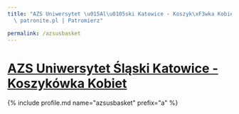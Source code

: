 ```yaml
---
title: "AZS Uniwersytet \u015Al\u0105ski Katowice - Koszyk\xF3wka Kobiet | Statystyki\
  \ patronite.pl | Patromierz"

permalink: /azsusbasket
---
```


# [AZS Uniwersytet Śląski Katowice - Koszykówka Kobiet](https://patronite.pl/azsusbasket)

{% include profile.md name="azsusbasket" prefix="a" %}
